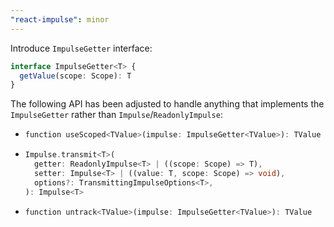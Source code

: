 ```yaml
---
"react-impulse": minor
---
```


Introduce `ImpulseGetter` interface:

```ts
interface ImpulseGetter<T> {
  getValue(scope: Scope): T
}
```

The following API has been adjusted to handle anything that implements the `ImpulseGetter` rather than `Impulse`/`ReadonlyImpulse`:

- ```dart
  function useScoped<TValue>(impulse: ImpulseGetter<TValue>): TValue
  ```

- ```dart
  Impulse.transmit<T>(
    getter: ReadonlyImpulse<T> | ((scope: Scope) => T),
    setter: Impulse<T> | ((value: T, scope: Scope) => void),
    options?: TransmittingImpulseOptions<T>,
  ): Impulse<T>
  ```

- ```dart
  function untrack<TValue>(impulse: ImpulseGetter<TValue>): TValue
  ```
